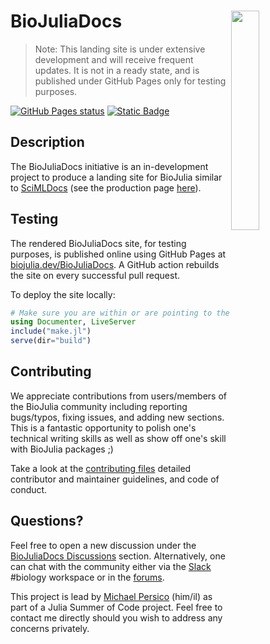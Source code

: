# <img src="./sticker.svg" width="30%" align="right" /> BioJuliaDocs

> Note: This landing site is under extensive development and will receive frequent updates.
> It is not in a ready state, and is published under GitHub Pages only for testing purposes.

[![GitHub Pages status](https://github.com/BioJulia/BioJuliaDocs/actions/workflows/pages/pages-build-deployment/badge.svg?branch=gh-pages)](https://github.com/BioJulia/BioJuliaDocs/actions/workflows/pages/pages-build-deployment)
[![Static Badge](https://img.shields.io/badge/Docs-stable-blue)](https://biojulia.dev/BioJuliaDocs)

## Description

The BioJuliaDocs initiative is an in-development project to produce a landing site for BioJulia
similar to [SciMLDocs](https://github.com/SciML/SciMLDocs) (see the production page [here](https://docs.sciml.ai/Overview/stable/)).

## Testing

The rendered BioJuliaDocs site, for testing purposes, is published online using GitHub Pages at [biojulia.dev/BioJuliaDocs](https://biojulia.dev/BioJuliaDocs). A GitHub action rebuilds the site on every successful pull request.

To deploy the site locally:
```julia
# Make sure you are within or are pointing to the the docs/ folder
using Documenter, LiveServer
include("make.jl")
serve(dir="build")
```

## Contributing

We appreciate contributions from users/members of the BioJulia community
including reporting bugs/typos, fixing issues, and adding new sections.
This is a fantastic opportunity to polish one's technical writing skills as well as show off one's skill with BioJulia packages ;)

Take a look at the [contributing files](https://github.com/BioJulia/Contributing)
detailed contributor and maintainer guidelines, and code of conduct.

## Questions?

Feel free to open a new discussion under the [BioJuliaDocs Discussions](https://github.com/BioJulia/discussions) section.
Alternatively, one can chat with the community either via the [Slack](https://julialang.org/slack/) #biology workspace
or in the [forums](https://discourse.julialang.org/).

This project is lead by [Michael Persico](mailto:michael.a.persico@gmail.com?subject=[GitHub]) (him/il)
as part of a Julia Summer of Code project.
Feel free to contact me directly should you wish to address any concerns privately.
